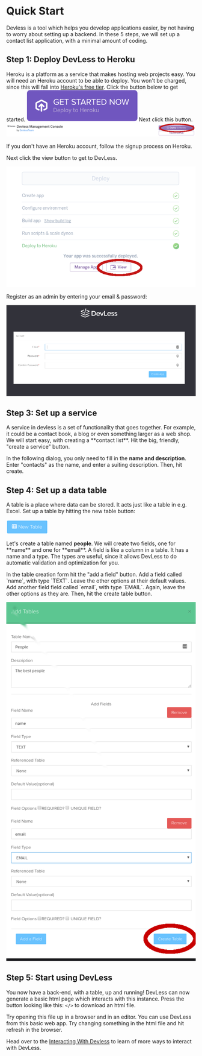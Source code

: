 # Quick Start

Devless is a tool which helps you develop applications easier, by not having to worry about setting up a backend. In these 5 steps, we will set up a contact list application, with a minimal amount of coding.

## Step 1: Deploy DevLess to Heroku

Heroku is a platform as a service that makes hosting web projects easy. You will need an Heroku account to be able to deploy. You won't be charged, since this will fall into [Heroku's free tier](https://blog.heroku.com/heroku-free-dynos). Click the button below to get started.  ![Deploy](.gitbook/assets/get_started.svg) Next click this button. ![deploy\_heroku](.gitbook/assets/deploy_heroku.png)

If you don't have an Heroku account, follow the signup process on Heroku.

Next click the view button to get to DevLess.

![](.gitbook/assets/view_devless.png)

Register as an admin by entering your email & password:

![](.gitbook/assets/signin.png)

## Step 3: Set up a service

A service in devless is a set of functionality that goes together. For example, it could be a contact book, a blog or even something larger as a web shop. We will start easy, with creating a \*\*contact list\*\*. Hit the big, friendly, "create a service" button.

In the following dialog, you only need to fill in the **name and description**. Enter "contacts" as the name, and enter a suiting description. Then, hit create.

## Step 4: Set up a data table

A table is a place where data can be stored. It acts just like a table in e.g. Excel. Set up a table by hitting the new table button:

![](.gitbook/assets/new_table_button.png)

Let's create a table named **people**. We will create two fields, one for \*\*name\*\* and one for \*\*email\*\*. A field is like a column in a table. It has a name and a type. The types are useful, since it allows DevLess to do automatic validation and optimization for you.

In the table creation form hit the "add a field" button. Add a field called \`name\`, with type \`TEXT\`. Leave the other options at their default values. Add another field field called \`email\`, with type \`EMAIL\`. Again, leave the other options as they are. Then, hit the create table button.

![](.gitbook/assets/create_table.png)

## Step 5: Start using DevLess

You now have a back-end, with a table, up and running! DevLess can now generate a basic html page which interacts with this instance. Press the button looking like this: `</>` to download an html file.

Try opening this file up in a browser and in an editor. You can use DevLess from this basic web app. Try changing something in the html file and hit refresh in the browser.

Head over to the [Interacting With Devless](interacting-with-devless/) to learn of more ways to interact with DevLess.

